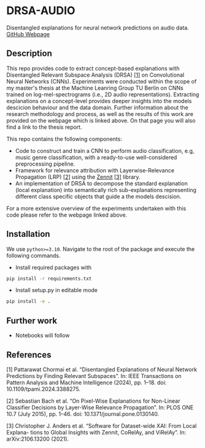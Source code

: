 # DRSA-AUDIO

Disentangled explanations for neural network predictions on audio data. [GitHub Webpage](https://sharkhai.github.io/drsa-audio-results/)

## Description

This repo provides code to extract concept-based explanations with Disentangled Relevant Subspace Analysis (DRSA) [[1]](#1) on Convolutional Neural Networks (CNNs). Experiments were conducted within 
the scope of my master's thesis at the Machine Leanring Group TU Berlin on CNNs trained on log-mel-spectrograms (i.e., 2D audio representations).
Extracting explanations on a concept-level provides deeper insights into the models descicion behaviour and the data domain. Further information about the 
research methodology and process, as well as the results of this work are provided on the webpage which is linked above. On that page you will also find a link to the thesis report.

This repo contains the following components:

- Code to construct and train a CNN to perform audio classification, e.g, music genre classification, with a ready-to-use well-considered preprocessing pipeline.
- Framework for relevance attribution with Layerwise-Relevance Propagation (LRP) [[2]](#2) using the [Zennit](https://github.com/chr5tphr/zennit) [[3]](#3) library.
- An implementation of DRSA to decompose the standard explanation (local explanation) into semantically rich sub-explanations 
representing different class specific objects that guide a the models descision.

For a more extensive overview of the experiments undertaken with this code please refer to the webpage linked above.

## Installation
We use ```python>=3.10```. Navigate to the root of the package and execute the following commands.
- Install required packages with

```bash
pip install -r requirements.txt
```

- Install setup.py in editable mode

```bash
pip install -e .
```

## Further work
- Notebooks will follow


## References
<a id="1">[1]</a> 
Pattarawat Chormai et al. “Disentangled Explanations of Neural Network Predictions by Finding Relevant Subspaces”. In: IEEE Transactions on Pattern Analysis and Machine Intelligence (2024), pp. 1–18. doi: 10.1109/tpami.2024.3388275.

<a id="2">[2]</a> 
Sebastian Bach et al. “On Pixel-Wise Explanations for Non-Linear Classifier Decisions by Layer-Wise Relevance Propagation”. In: PLOS ONE 10.7 (July 2015), pp. 1–46. doi: 10.1371/journal.pone.0130140. 

<a id="3">[3]</a> 
Christopher J. Anders et al. “Software for Dataset-wide XAI: From Local Explana- tions to Global Insights with Zennit, CoRelAy, and ViRelAy”. In: arXiv:2106.13200 (2021).
